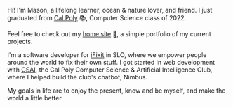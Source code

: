 Hi! I'm Mason, a lifelong learner, ocean & nature lover, and friend. I just graduated from [Cal Poly](https://www.calpoly.edu/) 📚, Computer Science class of 2022.

Feel free to check out my [home site](https://masonmcelvain.com) 🌴, a simple portfolio of my current projects.

I'm a software developer for [iFixit](https://github.com/ifixit) in SLO, where we empower people around the world to fix their own stuff. I got started in web development with [CSAI](https://www.calpolycsai.com/), the Cal Poly Computer Science & Artificial Intelligence Club, where I helped build the club's chatbot, Nimbus.

My goals in life are to enjoy the present, know and be myself, and make the world a little better.
